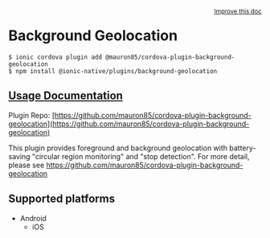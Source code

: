<a style="float:right;font-size:12px;" href="http://github.com/danielsogl/awesome-cordova-plugins/edit/master/src/@awesome-cordova-plugins/plugins/background-geolocation/index.ts#L489">
  Improve this doc
</a>

# Background Geolocation

```
$ ionic cordova plugin add @mauron85/cordova-plugin-background-geolocation
$ npm install @ionic-native/plugins/background-geolocation
```

## [Usage Documentation](https://ionicframework.com/docs/native/background-geolocation/)

Plugin Repo: [https://github.com/mauron85/cordova-plugin-background-geolocation](https://github.com/mauron85/cordova-plugin-background-geolocation)

This plugin provides foreground and background geolocation with battery-saving "circular region monitoring" and "stop detection". For
more detail, please see https://github.com/mauron85/cordova-plugin-background-geolocation

## Supported platforms

- Android
  - iOS
